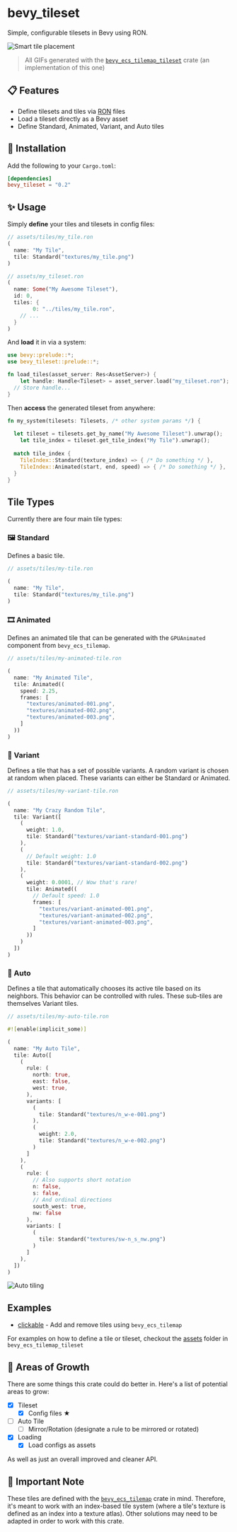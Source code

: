 # bevy_tileset

Simple, configurable tilesets in Bevy using RON.

![Smart tile placement](./screenshots/tile_placement_demo.gif)

> All GIFs generated with the [`bevy_ecs_tilemap_tileset`](bevy_ecs_tilemap_tileset/) crate (an implementation of this one)

## 📋 Features

* Define tilesets and tiles via [RON](https://github.com/ron-rs/ron) files
* Load a tileset directly as a Bevy asset
* Define Standard, Animated, Variant, and Auto tiles

## 📲 Installation

Add the following to your `Cargo.toml`:

```toml
[dependencies]
bevy_tileset = "0.2"
```

## ✨ Usage

Simply **define** your tiles and tilesets in config files:

```rust
// assets/tiles/my_tile.ron
(
  name: "My Tile",
  tile: Standard("textures/my_tile.png")
)
```

```rust
// assets/my_tileset.ron
(
  name: Some("My Awesome Tileset"),
  id: 0,
  tiles: {
		0: "../tiles/my_tile.ron",
  	// ...
  }
)
```

And **load** it in via a system:

```rust
use bevy::prelude::*;
use bevy_tileset::prelude::*;

fn load_tiles(asset_server: Res<AssetServer>) {
	let handle: Handle<Tileset> = asset_server.load("my_tileset.ron");
  // Store handle...
}
```

Then **access** the generated tileset from anywhere:

```rust
fn my_system(tilesets: Tilesets, /* other system params */) {
  
  let tileset = tilesets.get_by_name("My Awesome Tileset").unwrap();
	let tile_index = tileset.get_tile_index("My Tile").unwrap();
  
  match tile_index {
    TileIndex::Standard(texture_index) => { /* Do something */ },
    TileIndex::Animated(start, end, speed) => { /* Do something */ },
  }
}
```

## Tile Types

Currently there are four main tile types:

### 🖼 Standard

Defines a basic tile.

```rust
// assets/tiles/my-tile.ron

(
  name: "My Tile",
  tile: Standard("textures/my_tile.png")
)
```

### 🎞️ Animated

Defines an animated tile that can be generated with the `GPUAnimated` component from `bevy_ecs_tilemap`.

```rust
// assets/tiles/my-animated-tile.ron

(
  name: "My Animated Tile",
  tile: Animated((
    speed: 2.25,
    frames: [
      "textures/animated-001.png",
      "textures/animated-002.png",
      "textures/animated-003.png",
    ]
  ))
)
```

### 🎲 Variant

Defines a tile that has a set of possible variants. A random variant is chosen at random when placed. These variants can either be Standard or Animated.

```rust
// assets/tiles/my-variant-tile.ron

(
  name: "My Crazy Random Tile",
  tile: Variant([
    (
      weight: 1.0,
      tile: Standard("textures/variant-standard-001.png")
    ),
    (
      // Default weight: 1.0
      tile: Standard("textures/variant-standard-002.png")
    ),
    (
      weight: 0.0001, // Wow that's rare!
      tile: Animated((
      	// Default speed: 1.0
        frames: [
          "textures/variant-animated-001.png",
          "textures/variant-animated-002.png",
          "textures/variant-animated-003.png",
        ]
      ))
    )
  ])
)
```

### 🧠 Auto

Defines a tile that automatically chooses its active tile based on its neighbors. This behavior can be controlled with rules. These sub-tiles are themselves Variant tiles.

```rust
// assets/tiles/my-auto-tile.ron

#![enable(implicit_some)]

(
  name: "My Auto Tile",
  tile: Auto([
    (
      rule: (
        north: true,
        east: false,
        west: true,
      ),
      variants: [
        (
          tile: Standard("textures/n_w-e-001.png")
        ),
        (
          weight: 2.0, 
          tile: Standard("textures/n_w-e-002.png")
        )
      ]
    ),
    (
      rule: (
        // Also supports short notation
        n: false,
        s: false,
        // And ordinal directions
        south_west: true,
        nw: false
      ),
      variants: [
        (
          tile: Standard("textures/sw-n_s_nw.png")
        )
      ]
    ),
  ])
)
```

![Auto tiling](./screenshots/auto_tiling_demo.gif)

## Examples

* [clickable](bevy_ecs_tilemap_tileset/examples/clickable.rs) - Add and remove tiles using `bevy_ecs_tilemap`

For examples on how to define a tile or tileset, checkout the [assets](bevy_ecs_tilemap_tileset/assets/) folder in `bevy_ecs_tilemap_tileset`

## 🌱 Areas of Growth

There are some things this crate could do better in. Here's a list of potential areas to grow:

- [x] Tileset
  - [x] Config files ★
- [ ] Auto Tile
  - [ ] Mirror/Rotation (designate a rule to be mirrored or rotated)
- [x] Loading
  - [x] Load configs as assets

As well as just an overall improved and cleaner API.

## 🎵 Important Note

These tiles are defined with the [`bevy_ecs_tilemap`](https://github.com/StarArawn/bevy_ecs_tilemap) crate in mind. Therefore, it's meant to work with an index-based tile system (where a tile's texture is defined as an index into a texture atlas). Other solutions may need to be adapted in order to work with this crate.
